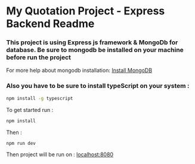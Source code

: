# My Quotation Project - Express Backend Readme

### This project is using Express js framework & MongoDb for database. Be sure to mongodb be installed on your machine before run the project

For more help about mongodb installation: [Install MongoDB](https://www.mongodb.com/docs/manual/installation/)

### Also you have to be sure to install typeScript on your system :

```bash
npm install -g typescript
```

To get started run :

```bash
npm install
```

Then :

```bash
npm run dev
```

Then project will be run on : [localhost:8080](http://localhost:8080/)
